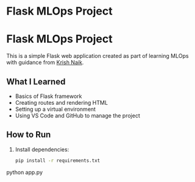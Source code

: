 # Flask MLOps Project 
# Flask MLOps Project

This is a simple Flask web application created as part of learning MLOps with guidance from [Krish Naik](https://www.linkedin.com/in/krishnaik06/).

## What I Learned
- Basics of Flask framework
- Creating routes and rendering HTML
- Setting up a virtual environment
- Using VS Code and GitHub to manage the project

## How to Run

1. Install dependencies:

   ```bash
   pip install -r requirements.txt
python app.py
